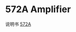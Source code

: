 <!-- 572A.md --- 
;; 
;; Description: 
;; Author: Hongyi Wu(吴鸿毅)
;; Email: wuhongyi@qq.com 
;; Created: 四 6月  1 10:26:26 2017 (+0800)
;; Last-Updated: 四 6月  1 10:28:30 2017 (+0800)
;;           By: Hongyi Wu(吴鸿毅)
;;     Update #: 1
;; URL: http://wuhongyi.cn -->

# 572A  Amplifier

说明书 [572A](/pdf/ElectronicsModules/ORTEC/572A.pdf)


<!-- 572A.md ends here -->
